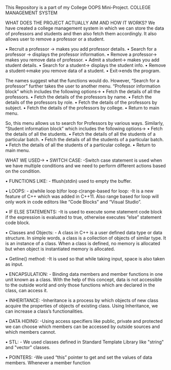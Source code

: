 This Repository is a part of my College OOPS Mini-Project. COLLEGE MANAGEMENT SYSTEM

WHAT DOES THE PROJECT ACTUALLY AIM AND HOW IT WORKS? We have created a college management system in which we can store the data of professors and students and then also fetch them accordingly. It also allows user to remove a professor or a student.

• Recruit a professor -> makes you add professor details.
• Search for a professor -> displays the professor information.
• Remove a professor-> makes you remove data of professor.
• Admit a student-> makes you add student details.
• Search for a student-> displays the student info.
• Remove a student->make you remove data of a student.
• Exit->ends the program.

The names suggest what the functions would do. However, “Search for a professor” further takes the user to another menu.
“Professor information block” which includes the following options->
• Fetch the details of all the professors.
• Fetch the details of the professors by name.
• Fetch the details of the professors by role.
• Fetch the details of the professors by subject.
• Fetch the details of the professors by college.
• Return to main menu.

So, this menu allows us to search for Professors by various ways.
Similarly, “Student information block” which includes the following options->
• Fetch the details of all the students.
• Fetch the details of all the students of a particular batch.
• Fetch the details of all the students of a particular batch.
• Fetch the details of all the students of a particular college.
• Return to main menu.

WHAT WE USED-> • SWITCH CASE: -Switch case statement is used when we have multiple conditions and we need to perform different actions based on the condition.

• FUNCTIONS LIKE: - fflush(stdin) used to empty the buffer.

• LOOPS: - a)while loop b)for loop c)range-based for loop: -It is a new feature of C++ which was added in C++11. Also range based for loop will only work in code editors like “Code Blocks” and “Visual Studio”.

• IF ELSE STATEMENTS: -It is used to execute some statement code block if the expression is evaluated to true, otherwise executes “else” statement code block.

• Classes and Objects: - A class in C++ is a user defined data type or data structure. In simple words, a class is a collection of objects of similar type. It is an instance of a class. When a class is defined, no memory is allocated but when object is instantiated memory is allocated.

• Getline() method: -It is used so that while taking input, space is also taken as input.

• ENCAPSULATION: - Binding data members and member functions in one unit known as a class. With the help of this concept, data is not accessible to the outside world and only those functions which are declared in the class, can access it.

• INHERITANCE: -Inheritance is a process by which objects of new class acquire the properties of objects of existing class. Using Inheritance, we can increase a class’s functionalities.

• DATA HIDING: -Using access specifiers like public, private and protected we can choose which members can be accessed by outside sources and which members cannot.

• STL: - We used classes defined in Standard Template Library like "string" and "vector" classes.

• POINTERS: -We used “this” pointer to get and set the values of data members. Whenever a member function
